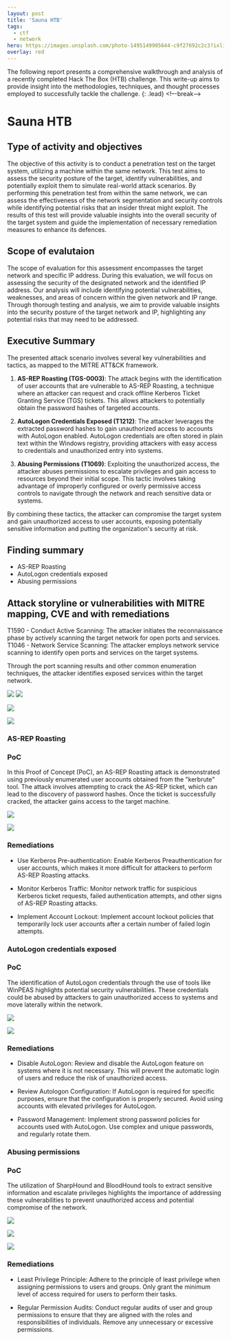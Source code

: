 ```yaml
---
layout: post
title: 'Sauna HTB'
tags:
  - ctf
  - network
hero: https://images.unsplash.com/photo-1495149905644-c9f27692c2c3?ixlib=rb-4.0.3&ixid=M3wxMjA3fDB8MHxwaG90by1wYWdlfHx8fGVufDB8fHx8fA%3D%3D&auto=format&fit=crop&w=1475&q=80
overlay: red
---
```


The following report presents a comprehensive walkthrough and analysis of a recently completed Hack The Box (HTB) challenge. This write-up aims to provide insight into the methodologies, techniques, and thought processes employed to successfully tackle the challenge. {: .lead} <!–-break-–> 

# Sauna HTB

## Type of activity and objectives
The objective of this activity is to conduct a penetration test on the target system, utilizing a machine within the same network. This test aims to assess the security posture of the target, identify vulnerabilities, and potentially exploit them to simulate real-world attack scenarios. 
By performing this penetration test from within the same network, we can assess the effectiveness of the network segmentation and security controls while identifying potential risks that an insider threat might exploit. 
The results of this test will provide valuable insights into the overall security of the target system and guide the implementation of necessary remediation measures to enhance its defences.
## Scope of evalutaion
The scope of evaluation for this assessment encompasses the target network and specific IP address. During this evaluation, we will focus on assessing the security of the designated network and the identified IP address. Our analysis will include identifying potential vulnerabilities, weaknesses, and areas of concern within the given network and IP range. Through thorough testing and analysis, we aim to provide valuable insights into the security posture of the target network and IP, highlighting any potential risks that may need to be addressed.
## Executive Summary
The presented attack scenario involves several key vulnerabilities and tactics, as mapped to the MITRE ATT&CK framework. 

1. **AS-REP Roasting (TGS-0003)**:
   The attack begins with the identification of user accounts that are vulnerable to AS-REP Roasting, a technique where an attacker can request and crack offline Kerberos Ticket Granting Service (TGS) tickets. This allows attackers to potentially obtain the password hashes of targeted accounts.

2. **AutoLogon Credentials Exposed (T1212)**:
   The attacker leverages the extracted password hashes to gain unauthorized access to accounts with AutoLogon enabled. AutoLogon credentials are often stored in plain text within the Windows registry, providing attackers with easy access to credentials and unauthorized entry into systems.

3. **Abusing Permissions (T1069)**:
   Exploiting the unauthorized access, the attacker abuses permissions to escalate privileges and gain access to resources beyond their initial scope. This tactic involves taking advantage of improperly configured or overly permissive access controls to navigate through the network and reach sensitive data or systems.

By combining these tactics, the attacker can compromise the target system and gain unauthorized access to user accounts, exposing potentially sensitive information and putting the organization's security at risk.

## Finding summary
- AS-REP Roasting
- AutoLogon credentials exposed
- Abusing permissions
## Attack storyline or vulnerabilities with MITRE mapping, CVE and with remediations

T1590 - Conduct Active Scanning: The attacker initiates the reconnaissance phase by actively scanning the target network for open ports and services.
T1046 - Network Service Scanning: The attacker employs network service scanning to identify open ports and services on the target systems.

Through the port scanning results and other common enumeration techniques, the attacker identifies exposed services within the target network.

![](https://raw.githubusercontent.com/blitz0p3rations/blitz0p3rations.github.io/master/uploads/sau1.png)
![](https://raw.githubusercontent.com/blitz0p3rations/blitz0p3rations.github.io/master/uploads/sau2.png)

![](https://raw.githubusercontent.com/blitz0p3rations/blitz0p3rations.github.io/master/uploads/sau3.png)

![](https://raw.githubusercontent.com/blitz0p3rations/blitz0p3rations.github.io/master/uploads/sau4.png)

### AS-REP Roasting

### PoC
In this Proof of Concept (PoC), an AS-REP Roasting attack is demonstrated using previously enumerated user accounts obtained from the "kerbrute" tool. The attack involves attempting to crack the AS-REP ticket, which can lead to the discovery of password hashes. Once the ticket is successfully cracked, the attacker gains access to the target machine.

![](https://raw.githubusercontent.com/blitz0p3rations/blitz0p3rations.github.io/master/uploads/sau5.png)

![](https://raw.githubusercontent.com/blitz0p3rations/blitz0p3rations.github.io/master/uploads/sau6.png)
### Remediations
- Use Kerberos Pre-authentication: Enable Kerberos Preauthentication for user accounts, which makes it more difficult for attackers to perform AS-REP Roasting attacks.

- Monitor Kerberos Traffic: Monitor network traffic for suspicious Kerberos ticket requests, failed authentication attempts, and other signs of AS-REP Roasting attacks.

- Implement Account Lockout: Implement account lockout policies that temporarily lock user accounts after a certain number of failed login attempts.

### AutoLogon credentials exposed

### PoC
The identification of AutoLogon credentials through the use of tools like WinPEAS highlights potential security vulnerabilities. These credentials could be abused by attackers to gain unauthorized access to systems and move laterally within the network.

![](https://raw.githubusercontent.com/blitz0p3rations/blitz0p3rations.github.io/master/uploads/sau7.png)

![](https://raw.githubusercontent.com/blitz0p3rations/blitz0p3rations.github.io/master/uploads/sau8.png)
### Remediations
- Disable AutoLogon: Review and disable the AutoLogon feature on systems where it is not necessary. This will prevent the automatic login of users and reduce the risk of unauthorized access.

- Review Autologon Configuration: If AutoLogon is required for specific purposes, ensure that the configuration is properly secured. Avoid using accounts with elevated privileges for AutoLogon.

- Password Management: Implement strong password policies for accounts used with AutoLogon. Use complex and unique passwords, and regularly rotate them.

### Abusing permissions

### PoC

The utilization of SharpHound and BloodHound tools to extract sensitive information and escalate privileges highlights the importance of addressing these vulnerabilities to prevent unauthorized access and potential compromise of the network.

![](https://raw.githubusercontent.com/blitz0p3rations/blitz0p3rations.github.io/master/uploads/sau9.png)

![](https://raw.githubusercontent.com/blitz0p3rations/blitz0p3rations.github.io/master/uploads/sau10.png)

![](https://raw.githubusercontent.com/blitz0p3rations/blitz0p3rations.github.io/master/uploads/sau11.png)
### Remediations
- Least Privilege Principle: Adhere to the principle of least privilege when assigning permissions to users and groups. Only grant the minimum level of access required for users to perform their tasks.

- Regular Permission Audits: Conduct regular audits of user and group permissions to ensure that they are aligned with the roles and responsibilities of individuals. Remove any unnecessary or excessive permissions.

